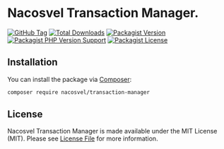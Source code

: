 # Nacosvel Transaction Manager.

[![GitHub Tag](https://img.shields.io/github/v/tag/nacosvel/transaction-manager)](https://github.com/nacosvel/transaction-manager/tags)
[![Total Downloads](https://img.shields.io/packagist/dt/nacosvel/transaction-manager?style=flat-square)](https://packagist.org/packages/nacosvel/transaction-manager)
[![Packagist Version](https://img.shields.io/packagist/v/nacosvel/transaction-manager)](https://packagist.org/packages/nacosvel/transaction-manager)
[![Packagist PHP Version Support](https://img.shields.io/packagist/php-v/nacosvel/transaction-manager)](https://github.com/nacosvel/transaction-manager)
[![Packagist License](https://img.shields.io/github/license/nacosvel/transaction-manager)](https://github.com/nacosvel/transaction-manager)

## Installation

You can install the package via [Composer](https://getcomposer.org/):

```bash
composer require nacosvel/transaction-manager
```

## License

Nacosvel Transaction Manager is made available under the MIT License (MIT). Please see [License File](LICENSE) for more information.

